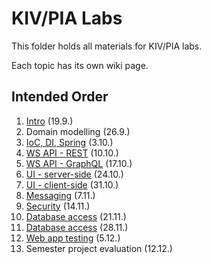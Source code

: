 # KIV/PIA Labs

This folder holds all materials for KIV/PIA labs.

Each topic has its own wiki page.

## Intended Order

1. [Intro](https://github.com/fidransky/kiv-pia-labs/wiki/Intro) (19.9.)
2. Domain modelling (26.9.)
3. [IoC, DI, Spring](https://github.com/fidransky/kiv-pia-labs/wiki/IoC,-DI,-Spring) (3.10.)
4. [WS API - REST](https://github.com/fidransky/kiv-pia-labs/wiki/WS-API---REST) (10.10.)
5. [WS API - GraphQL](https://github.com/fidransky/kiv-pia-labs/wiki/WS-API---GraphQL) (17.10.)
6. [UI - server-side](https://github.com/fidransky/kiv-pia-labs/wiki/UI---server-side) (24.10.)
7. [UI - client-side](https://github.com/fidransky/kiv-pia-labs/wiki/UI---client-side) (31.10.)
8. [Messaging](https://github.com/fidransky/kiv-pia-labs/wiki/Messaging) (7.11.)
9. [Security](https://github.com/fidransky/kiv-pia-labs/wiki/Security) (14.11.)
10. [Database access](https://github.com/fidransky/kiv-pia-labs/wiki/Database-access) (21.11.)
11. [Database access](https://github.com/fidransky/kiv-pia-labs/wiki/Database-access-2) (28.11.)
12. [Web app testing](https://github.com/fidransky/kiv-pia-labs/wiki/Testing) (5.12.)
13. Semester project evaluation (12.12.)

